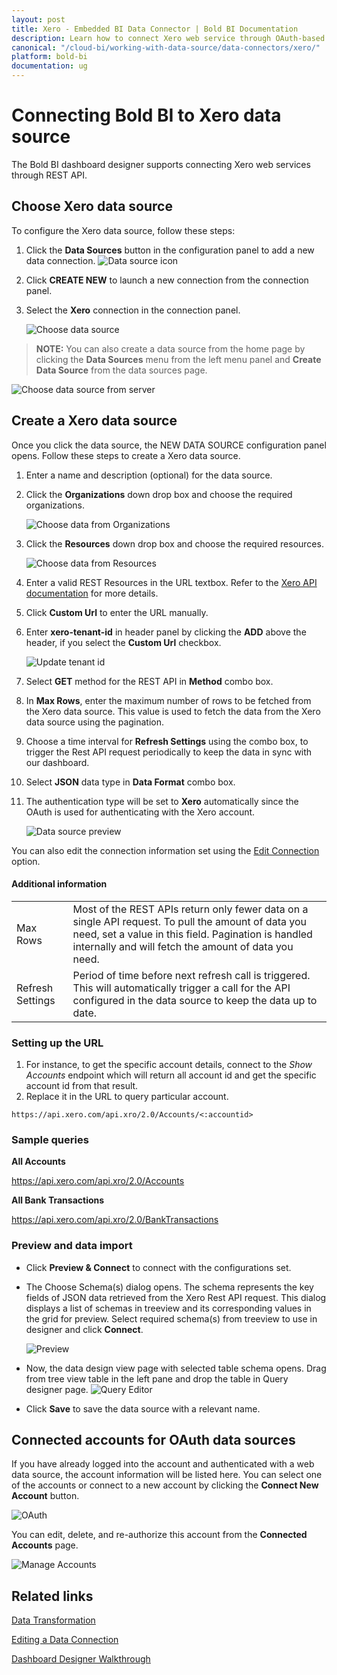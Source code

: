 ```yaml
---
layout: post
title: Xero - Embedded BI Data Connector | Bold BI Documentation
description: Learn how to connect Xero web service through OAuth-based authentication with Bold BI deployed in your server and create data source.
canonical: "/cloud-bi/working-with-data-source/data-connectors/xero/"
platform: bold-bi
documentation: ug
---
```


# Connecting Bold BI to Xero data source
The Bold BI dashboard designer supports connecting Xero web services through REST API. 

## Choose Xero data source
To configure the Xero data source, follow these steps:
1. Click the **Data Sources** button in the configuration panel to add a new data connection.
   ![Data source icon](/static/assets/embedded/working-with-datasource/data-connectors/images/common/DataSourcesIcon.png)

2. Click **CREATE NEW** to launch a new connection from the connection panel.
3. Select the **Xero** connection in the connection panel.

   ![Choose data source](/static/assets/embedded/working-with-datasource/data-connectors/images/Xero/ChooseDS.png)

> **NOTE:** You can also create a data source from the home page by clicking the **Data Sources** menu from the left menu panel and **Create Data Source** from the data sources page.

   ![Choose data source from server](/static/assets/embedded/working-with-datasource/data-connectors/images/Xero/ChooseDS_Server.png)


## Create a Xero data source
Once you click the data source, the NEW DATA SOURCE configuration panel opens. Follow these steps to create a Xero data source.
1. Enter a name and description (optional) for the data source.
2. Click the **Organizations** down drop box and choose the required organizations.

    ![Choose data from Organizations](/static/assets/embedded/working-with-datasource/data-connectors/images/Xero/OrganizationsView.png)

3. Click the **Resources** down drop box and choose the required resources.

    ![Choose data from Resources](/static/assets/embedded/working-with-datasource/data-connectors/images/Xero/ResourcesView.png)

4. Enter a valid REST Resources in the URL textbox. Refer to the [Xero API documentation](https://developer.xero.com/documentation/api/api-overview) for more details.
5. Click **Custom Url** to enter the URL manually.
6. Enter **xero-tenant-id** in header panel by clicking the **ADD** above the header, if you select the **Custom Url** checkbox.

    ![Update tenant id](/static/assets/embedded/working-with-datasource/data-connectors/images/Xero/XeroTenantIdView.png)

7. Select **GET** method for the REST API in **Method** combo box.
8. In **Max Rows**, enter the maximum number of rows to be fetched from the Xero data source. This value is used to fetch the data from the Xero data source using the pagination.
9. Choose a time interval for **Refresh Settings** using the combo box, to trigger the Rest API request periodically to keep the data in sync with our dashboard.  
10. Select **JSON** data type in **Data Format** combo box.
11. The authentication type will be set to **Xero** automatically since the OAuth is used for authenticating with the Xero account.

    ![Data source preview](/static/assets/embedded/working-with-datasource/data-connectors/images/Xero/DataSourcesView.png)

You can also edit the connection information set using the [Edit Connection](/embedded-bi/working-with-data-source/editing-a-data-connection/) option.


#### Additional information
<table width="600">
<tr>
<td>
Max Rows
</td>
<td>
Most of the REST APIs return only fewer data on a single API request. To pull the amount of data you need, set a value in this field.  
Pagination is handled internally and will fetch the amount of data you need.
</td>
</tr>
<tr>
<td>
Refresh Settings
</td>
<td>
Period of time before next refresh call is triggered. This will automatically trigger a call for the API configured in the data source to keep the data up to date.
</td>
</tr>
</table>

### Setting up the URL

1. For instance, to get the specific account details, connect to the <i>Show Accounts</i> endpoint which will return all account id and get the specific account id from that result. 
2. Replace it in the URL to query particular account.

`https://api.xero.com/api.xro/2.0/Accounts/<:accountid>`

### Sample queries
**All Accounts**

https://api.xero.com/api.xro/2.0/Accounts

**All Bank Transactions**

https://api.xero.com/api.xro/2.0/BankTransactions


### Preview and data import

* Click **Preview & Connect** to connect with the configurations set.
* The Choose Schema(s) dialog opens. The schema represents the key fields of JSON data retrieved from the Xero Rest API request. This dialog displays a list of schemas in treeview and its corresponding values in the grid for preview. Select required schema(s) from treeview to use in designer and click **Connect**.

   ![Preview](/static/assets/embedded/working-with-datasource/data-connectors/images/common/Preview.png)

* Now, the data design view page with selected table schema opens. Drag from tree view table in the left pane and drop the table in Query designer page.
   ![Query Editor](/static/assets/embedded/working-with-datasource/data-connectors/images/common/QueryEditor.png)

* Click **Save** to save the data source with a relevant name.

## Connected accounts for OAuth data sources
If you have already logged into the account and authenticated with a web data source, the account information will be listed here. You can select one of the accounts or connect to a new account by clicking the **Connect New Account** button.

   ![OAuth](/static/assets/embedded/working-with-datasource/data-connectors/images/Xero/OAuthDS.png)

You can edit, delete, and re-authorize this account from the **Connected Accounts** page.

   ![Manage Accounts](/static/assets/embedded/working-with-datasource/data-connectors/images/Xero/ManageDS.png)

## Related links
[Data Transformation](/embedded-bi/working-with-data-source/transforming-data/joining-table/)

[Editing a Data Connection](/embedded-bi/working-with-data-source/editing-a-data-connection/)   

[Dashboard Designer Walkthrough](/embedded-bi/getting-started/quick-start/)
